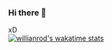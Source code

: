 ### Hi there 👋

xD
<br />
[![willianrod's wakatime stats](https://github-readme-stats.vercel.app/api/wakatime?username=1167edd2-9416-424a-b7e7-d71f3d373e3d)](https://github.com/anuraghazra/github-readme-stats)<br />
